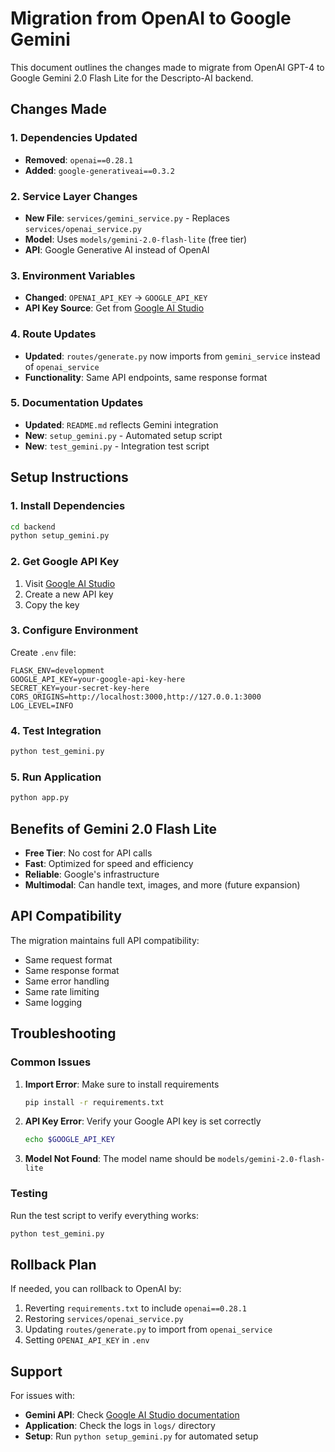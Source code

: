 # Migration from OpenAI to Google Gemini

This document outlines the changes made to migrate from OpenAI GPT-4 to Google Gemini 2.0 Flash Lite for the Descripto-AI backend.

## Changes Made

### 1. Dependencies Updated
- **Removed**: `openai==0.28.1`
- **Added**: `google-generativeai==0.3.2`

### 2. Service Layer Changes
- **New File**: `services/gemini_service.py` - Replaces `services/openai_service.py`
- **Model**: Uses `models/gemini-2.0-flash-lite` (free tier)
- **API**: Google Generative AI instead of OpenAI

### 3. Environment Variables
- **Changed**: `OPENAI_API_KEY` → `GOOGLE_API_KEY`
- **API Key Source**: Get from [Google AI Studio](https://makersuite.google.com/app/apikey)

### 4. Route Updates
- **Updated**: `routes/generate.py` now imports from `gemini_service` instead of `openai_service`
- **Functionality**: Same API endpoints, same response format

### 5. Documentation Updates
- **Updated**: `README.md` reflects Gemini integration
- **New**: `setup_gemini.py` - Automated setup script
- **New**: `test_gemini.py` - Integration test script

## Setup Instructions

### 1. Install Dependencies
```bash
cd backend
python setup_gemini.py
```

### 2. Get Google API Key
1. Visit [Google AI Studio](https://makersuite.google.com/app/apikey)
2. Create a new API key
3. Copy the key

### 3. Configure Environment
Create `.env` file:
```env
FLASK_ENV=development
GOOGLE_API_KEY=your-google-api-key-here
SECRET_KEY=your-secret-key-here
CORS_ORIGINS=http://localhost:3000,http://127.0.0.1:3000
LOG_LEVEL=INFO
```

### 4. Test Integration
```bash
python test_gemini.py
```

### 5. Run Application
```bash
python app.py
```

## Benefits of Gemini 2.0 Flash Lite

- **Free Tier**: No cost for API calls
- **Fast**: Optimized for speed and efficiency
- **Reliable**: Google's infrastructure
- **Multimodal**: Can handle text, images, and more (future expansion)

## API Compatibility

The migration maintains full API compatibility:
- Same request format
- Same response format
- Same error handling
- Same rate limiting
- Same logging

## Troubleshooting

### Common Issues

1. **Import Error**: Make sure to install requirements
   ```bash
   pip install -r requirements.txt
   ```

2. **API Key Error**: Verify your Google API key is set correctly
   ```bash
   echo $GOOGLE_API_KEY
   ```

3. **Model Not Found**: The model name should be `models/gemini-2.0-flash-lite`

### Testing

Run the test script to verify everything works:
```bash
python test_gemini.py
```

## Rollback Plan

If needed, you can rollback to OpenAI by:
1. Reverting `requirements.txt` to include `openai==0.28.1`
2. Restoring `services/openai_service.py`
3. Updating `routes/generate.py` to import from `openai_service`
4. Setting `OPENAI_API_KEY` in `.env`

## Support

For issues with:
- **Gemini API**: Check [Google AI Studio documentation](https://ai.google.dev/docs)
- **Application**: Check the logs in `logs/` directory
- **Setup**: Run `python setup_gemini.py` for automated setup 